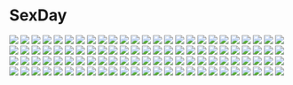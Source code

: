 # SexDay
![](https://konachan.com/jpeg/f113e64a2bf008883160a756fb1f9b34/Konachan.com%20-%20252523%20anthropomorphism%20blush%20choker%20dress%20fang%20gray_hair%20headband%20kantai_collection%20long_hair%20nahaki%20school_uniform%20twintails%20white%20yellow_eyes.jpg)
![](https://konachan.com/image/6cbb79dcf553e6c1252dce239cb71e04/Konachan.com%20-%2021391%20candidate_for_goddess.jpg)
![](https://konachan.com/jpeg/dbf034b5b988e9c2d22ae23e3ee09eb2/Konachan.com%20-%2037715%20bikini%20jiji%20loli%20swimsuit.jpg)
![](https://konachan.com/image/cf42723e1c6affcccb3cd43a53771c80/Konachan.com%20-%2077927%20ass%20bakemonogatari%20jpeg_artifacts%20long_hair%20monogatari_%28series%29%20panties%20purple_eyes%20purple_hair%20taka_tony%20tattoo%20third-party_edit%20underwear%20watermark.jpg)
![](https://konachan.com/image/3034a0fa46065fdb562fbde46e2b9ad3/Konachan.com%20-%2047400%20bed%20blonde_hair%20blush%20breasts%20game_cg%20kurayashiki_tae%20navel%20nipples%20no_bra%20nopan%20open_shirt%20pussy%20spread_legs%20syangrila%20tomose_shunsaku%20uncensored.jpg)
![](https://konachan.com/jpeg/9c5812d1c5ed0ba8e78fc6c0bb1350e6/Konachan.com%20-%2040245%20akino_momiji%20sakura_musubi.jpg)
![](https://konachan.com/image/c432c2f816db89f33e90cad2c6037cce/Konachan.com%20-%20299475%20barefoot%20fate_grand_order%20fate_%28series%29%20hisa09%20instrument%20long_hair%20no_bra%20nopan%20twintails%20yang_guifei_%28fate_grand_order%29.jpg)
![](https://konachan.com/image/fce4e36ef743b83e44172e168d105089/Konachan.com%20-%20186250%20black_hair%20blonde_hair%20bloomers%20chloe_von_einzbern%20dark_skin%20fate_%28series%29%20gym_uniform%20illyasviel_von_einzbern%20loli%20miyu_edelfelt%20nyantype%20scan.jpg)
![](https://konachan.com/image/86083f82c9b96944aa2133358ab34969/Konachan.com%20-%20236735%20jpeg_artifacts%20mclelun%20nobody%20original%20scenic%20shade%20sky%20water%20watermark.jpg)
![](https://konachan.com/image/511f20f7caa04575c116c259f8c5db9c/Konachan.com%20-%2016838%20hiiragi_kagami%20hiiragi_tsukasa%20izumi_konata%20lucky_star%20takara_miyuki.jpg)
![](https://konachan.com/image/c39a359453edcc809544141e3f716e32/Konachan.com%20-%20245324%20sergestid_shrimp_in_tungkang%20tagme_%28artist%29%20tagme_%28character%29.jpg)
![](https://konachan.com/image/303098a7715e6e55ff174ba9ec2d4f65/Konachan.com%20-%20130622%20blue_eyes%20censored%20fellatio%20feng%20game_cg%20hinata_ibuki%20hoshizora_e_kakaru_hashi%20penis%20purple_hair%20short_hair.jpg)
![](https://konachan.com/jpeg/6aa6d667aff1015b0098425ce8c86806/Konachan.com%20-%20219921%202girls%20ichijou_hotaru%20kazumi_%28syoki4230%29%20loli%20miyauchi_renge%20non_non_biyori.jpg)
![](https://konachan.com/image/432e89dc8448f56b07c408035fc491bc/Konachan.com%20-%20173766%20animal%20brown_hair%20building%20cat%20flowers%20nauimusuka%20original%20rose%20scenic%20shade%20short_hair%20tree.jpg)
![](https://konachan.com/jpeg/2d0c7acdadc174771425ed809f513ccf/Konachan.com%20-%20119664%20black_hair%20breasts%20censored%20game_cg%20ino%20nipples%20nude%20penis%20pussy%20sex%20sister_scheme_2%20yanagawa_misaki.jpg)
![](https://konachan.com/jpeg/5f0a825188d9560bbc27940d406dff77/Konachan.com%20-%20235406%20brown_eyes%20brown_hair%20cropped%20long_hair%20sword_art_online%20thighhighs%20wingheart%20yuuki_asuna.jpg)
![](https://konachan.com/image/f82ba3465af27b617266aa74aa1786dd/Konachan.com%20-%20245167%20althea_%28sakiya0000%29%20aqua_eyes%20aqua_hair%20black_hair%20breasts%20flowers%20forest%20grass%20japanese_clothes%20kimono%20long_hair%20male%20night%20original%20red_eyes%20tree.jpg)
![](https://konachan.com/jpeg/acea119ddbb7b2e388ff3d68513d033b/Konachan.com%20-%2058758%20amae_koromo%20blonde_hair%20etopen%20saki.jpg)
![](https://konachan.com/jpeg/5fdade2a6a73cf5518ecffd00948342b/Konachan.com%20-%20233558%20aqua_eyes%20black_hair%20blue_eyes%20breasts%20eyepatch%20game_cg%20gray_hair%20headdress%20kneehighs%20long_hair%20red_eyes%20short_hair%20skirt%20teddy_bear%20twintails.jpg)
![](https://konachan.com/image/671f747ec9388e6c3501a9da23094bfd/Konachan.com%20-%2047429%20reiuji_utsuho%20touhou.jpg)
![](https://konachan.com/image/720d599d02905fb74786dd726d652682/Konachan.com%20-%20121463%20mononobe_no_futo%20touhou%20toyosatomimi_no_miko%20yetworldview_kaze.jpg)
![](https://konachan.com/jpeg/8ddc042db160d83f1472fea760dbddfb/Konachan.com%20-%20286066%20bed%20blonde_hair%20bloomers%20blue_eyes%20blush%20cameltoe%20goback%20gym_uniform%20idolmaster%20idolmaster_million_live%21%20loli%20navel%20shirt_lift%20short_hair%20suou_momoko.jpg)
![](https://konachan.com/jpeg/8d72cfde8b24875b5818d6178c43ef4e/Konachan.com%20-%20141431%20brown_hair%20food%20game_console%20guitar%20hirasawa_yui%20instrument%20k-on%21%20pantyhose%20pizza%20pocky%20school_uniform.jpg)
![](https://konachan.com/jpeg/6f5690b64da07a85da6336df3e611d5e/Konachan.com%20-%20236757%20dark%20landscape%20mclelun%20nobody%20original%20scenic%20silhouette%20sky%20stars.jpg)
![](https://konachan.com/image/b82e37288a30857731107b42e0bd8ada/Konachan.com%20-%2055899%20asu_no_yoichi%20ikaruga_ayame%20ikaruga_ibuki.jpg)
![](https://konachan.com/image/3a423af920beeb111b67835879c43c5f/Konachan.com%20-%2077312%20alice_carroll%20aria%20blue_eyes%20gray_hair%20long_hair%20scenic%20skirt%20thighhighs.jpg)
![](https://konachan.com/jpeg/4c6b41fa22d3901715ba87cb4c71b575/Konachan.com%20-%20185043%20blonde_hair%20blue_eyes%20blush%20breasts%20fingering%20game_cg%20golden_marriage%20hayakawa_harui%20kasugano_yukariko%20navel%20nipples%20panties%20stockings%20underwear.jpg)
![](https://konachan.com/image/2702014ca2615fc52826120506fec403/Konachan.com%20-%2036583%20tagme_%28character%29%20yotsubato%21.jpg)
![](https://konachan.com/image/2131b502a0e8abe4d48372ede5ef5ed7/Konachan.com%20-%20186173%20abo_%28hechouchou%29%20anthropomorphism%20breasts%20brown_eyes%20brown_hair%20cleavage%20headband%20japanese_clothes%20long_hair%20no_bra%20open_shirt%20thighhighs.jpg)
![](https://konachan.com/jpeg/135d3e66cb5e27dbe243ebb5a66ad9f8/Konachan.com%20-%20288488%20bed%20black_hair%20blue_eyes%20blush%20bondage%20breasts%20censored%20chain%20jack_dempa%20navel%20nipples%20nude%20original%20pussy%20spread_legs.jpg)
![](https://konachan.com/image/fd190812b364c7d0fcbffcacd2306431/Konachan.com%20-%20140599%20anmi%20blue_eyes%20blue_hair%20glasses%20pixiv-tan.jpg)
![](https://konachan.com/image/7b60c7028f525d377493149679b69799/Konachan.com%20-%20183775%20amamiya_hibiya%20kagerou_project%20kano_shuuya%20kido_tsubomi%20kisaragi_momo%20kisaragi_shintaro%20kozakura_mary%20male%20sankaku_dotto%20seto_kousuke.jpg)
![](https://konachan.com/jpeg/d7bbd718dab1f4b9bbb347a8c18f7c85/Konachan.com%20-%20292405%20bow%20building%20city%20clouds%20hoodie%20knife%20onineko%20original%20red_eyes%20school_uniform%20short_hair%20skirt%20sky.jpg)
![](https://konachan.com/image/14bee301b7441112e46c01da197ad7ac/Konachan.com%20-%20110792%20mononoke_hime%20san.jpg)
![](https://konachan.com/image/308b4e7567599c24c9a505b47f750b81/Konachan.com%20-%2085909%20blonde_hair%20boots%20dress%20gloves%20green_hair%20kunishige_keiichi%20macross%20macross_frontier%20ranka_lee%20red_eyes%20sheryl_nome.jpg)
![](https://konachan.com/image/d8789509e114593ff7bf280cae4a01d0/Konachan.com%20-%20205445%20akabeisoft3%20armor%20black_hair%20brown_eyes%20gun%20iizuki_tasuku%20lil_coulier%20long_hair%20seikishi_melty_lovers%20skirt%20thighhighs%20weapon.jpg)
![](https://konachan.com/image/32687b4889713151ef3e37e7edb4e473/Konachan.com%20-%20149675%20koyubi%20mayu_%28vocaloid%29%20vocaloid.jpg)
![](https://konachan.com/image/aa99ebd0962cd2f36c27758446cb1489/Konachan.com%20-%20120695%20black_hair%20clear_echoes%20long_hair%20reiuji_utsuho%20touhou%20weapon%20wings.jpg)
![](https://konachan.com/jpeg/e69d0677a29148d958836852fed2dbd1/Konachan.com%20-%20119862%20black_eyes%20black_hair%20blood_alone%20tagme%20takano_masayuki.jpg)
![](https://konachan.com/image/c0f74ba4e7f8269d83b00fbb760a9787/Konachan.com%20-%2023163%20bicolored_eyes%20rozen_maiden%20suiseiseki.jpg)
![](https://konachan.com/jpeg/23f8d7c86d3dd47ab7685c24fed4bb36/Konachan.com%20-%2037865%20erstin_ho%20mai-otome%20nina_wang%20vector.jpg)
![](https://konachan.com/jpeg/f21a2ec30f573fd6fa4d43db5c0fbdcc/Konachan.com%20-%2050059%20hayate_no_gotoku%20katsura_hinagiku.jpg)
![](https://konachan.com/jpeg/076e9db6d1cbfd2c354c9a2eeb4c16a7/Konachan.com%20-%20305425%20bikini%20blonde_hair%20blush%20breasts%20fate_%28series%29%20green_eyes%20izumi_akane%20long_hair%20navel%20panties%20swimsuit%20twintails%20underwear%20waifu2x%20wet%20wristwear.jpg)
![](https://konachan.com/image/9c1c4a8f02f6599e615b02e7a0ac6fc2/Konachan.com%20-%20302766%20cherry_blossoms%20flowers%20long_hair%20original%20school_uniform%20skirt%20suzumi_konbu%20tears.jpg)
![](https://konachan.com/image/287d3525e665249f88ddf7959e23fcbe/Konachan.com%20-%20215728%20bikini%20blush%20cameltoe%20kuroimori99%20long_hair%20navel%20purple_hair%20swimsuit%20tears%20twintails%20vocaloid%20voiceroid%20wet%20yuzuki_yukari.jpg)
![](https://konachan.com/image/8742aa4c17efcef4de3847ae1e4109b0/Konachan.com%20-%2071045%20hatsune_miku%20twintails%20vocaloid.jpg)
![](https://konachan.com/image/e3f727218e8cd30213b104beaa8046d3/Konachan.com%20-%20204032%20anthropomorphism%20barefoot%20gloves%20jpeg_artifacts%20kantai_collection%20padocchi_%28kurokitsune%29%20panties%20popsicle%20prinz_eugen_%28kancolle%29%20underwear%20uniform.jpg)
![](https://konachan.com/image/95c7f8a17628defa1e6b05b0c159226f/Konachan.com%20-%20213238%20aircraft%20brown_eyes%20brown_hair%20cameltoe%20erect_nipples%20long_hair%20original%20panties%20phone%20skirt%20sky%20thighhighs%20throtem%20twintails%20underwear%20upskirt.jpg)
![](https://konachan.com/jpeg/07fb0331f2e4291c6f69087284162367/Konachan.com%20-%20199270%20blue_hair%20bow%20braids%20breasts%20bunnygirl%20cameltoe%20cleavage%20ginshari%20glasses%20group%20gun%20headband%20long_hair%20pantyhose%20pink_hair%20weapon%20white%20wink%20wristwear.jpg)
![](https://konachan.com/jpeg/99fb601b3cb47fc104568f0f721ef208/Konachan.com%20-%20114201%20anna_%28mirai_nostalgia%29%20breasts%20censored%20cum%20fellatio%20game_cg%20mirai_nostalgia%20paizuri%20penis%20purple_eyes%20purple_software.jpg)
![](https://konachan.com/jpeg/746f5218c8eceeacd52bd2a59898f64d/Konachan.com%20-%20213497%20black_hair%20blush%20breasts%20classmate_kamimura_yuuka_wa_kou_itta%20close%20cropped%20gym_uniform%20kamimura_yuuka%20long_hair%20red_eyes%20suppakarn_prakobkij.jpg)
![](https://konachan.com/image/465ac08b3cf0bdbc3f15f2283935e891/Konachan.com%20-%20127976%20ganondorf%20link_%28zelda%29%20princess_zelda%20the_legend_of_zelda.jpg)
![](https://konachan.com/jpeg/c432f312fe305be42f46ca828f8a658c/Konachan.com%20-%20172529%20black_eyes%20black_hair%20breasts%20cleavage%20flowers%20long_hair%20original%20petals%20saeki_sora%20school_uniform.jpg)
![](https://konachan.com/jpeg/069464eb503dfefbf45c52b3fd45263f/Konachan.com%20-%20175254%20bed%20bra%20brown_eyes%20brown_hair%20game_cg%20kushinada_nadeshiko%20long_hair%20miyasu_risa%20open_shirt%20panties%20pantyhose%20underwear%20windmill_%28company%29.jpg)
![](https://konachan.com/jpeg/ab8ce013ce0a4b9501de1b5ecd16c87a/Konachan.com%20-%20187223%20anthropomorphism%20atago_%28kancolle%29%20breasts%20cameltoe%20kantai_collection%20ltt_challenger%20nipples%20panties%20pantyhose%20pussy_juice%20underwear%20white.jpg)
![](https://konachan.com/image/1c5d76bd71d0e11ffad46a6758ea4095/Konachan.com%20-%2011208%20christmas%20green%20nakahara_misaki%20nhk_ni_youkoso%20panties%20underwear.jpg)
![](https://konachan.com/image/97779c358d3972e6df2703b2aa5330c8/Konachan.com%20-%20192312%20aata1007%20blonde_hair%20blue_eyes%20braids%20dress%20flowers%20hat%20long_hair%20petals%20wings.jpg)
![](https://konachan.com/image/08e67fd2ecc900793ad1c100b813fd94/Konachan.com%20-%20213838%20blonde_hair%20e.o.%20fang%20horns%20ibuki_suika%20long_hair%20orange_eyes%20ponytail%20touhou%20wristwear.jpg)
![](https://konachan.com/jpeg/8968b1b1f1d5b2e37d4517e1b398fe78/Konachan.com%20-%20130109%20animal_ears%20barefoot%20blonde_hair%20blue_eyes%20catgirl%20futoshi_haru%20hakase_%28nichijou%29%20long_hair%20nichijou%20sakamoto_%28nichijou%29%20white.jpg)
![](https://konachan.com/image/e2d42ed0be0699fab30d705ba30be564/Konachan.com%20-%20255809%20azure_striker_gunvolt%20breasts%20brown_hair%20green_eyes%20logo%20long_hair%20short_hair%20skirt%20tagme_%28artist%29%20valentine%20wink%20wristwear%20yellow_eyes.jpg)
![](https://konachan.com/image/1fec2e81a07df5fdd1a2114bbe538f43/Konachan.com%20-%20212395%20anus%20ass%20ass_grab%20blush%20censored%20original%20panty_pull%20penis%20ponytail%20pussy%20pussy_juice%20school_uniform%20skirt%20skirt_lift%20socks%20yamaishi108.jpg)
![](https://konachan.com/image/1d6ef957c8e06a489e5f086c40dc3ee3/Konachan.com%20-%2069115%20blue_eyes%20dress%20esther_blanchett%20flowers%20petals%20red_hair%20trinity_blood.jpg)
![](https://konachan.com/image/74723a55291cac879d081537f02061bd/Konachan.com%20-%2020954%20tagme.jpg)
![](https://konachan.com/image/40f884370ca95aaf10ccffe468e40369/Konachan.com%20-%207834%20akamatsu_ken%20maruyama_silvia%20onigawara_mao%20rikujou_bouei-tai_mao-chan%20tsukishima_misora.jpg)
![](https://konachan.com/jpeg/840f8114176e9b3c8a647b0ff90ab8b1/Konachan.com%20-%2025920%20crying%20elfen_lied%20lucy_%28elfen_lied%29%20tears%20vector.jpg)
![](https://konachan.com/jpeg/8fdcc6fd004d6c0f5b10d649ba17de92/Konachan.com%20-%20284572%20akisaka_yamoka%20bed%20black_eyes%20black_hair%20blush%20breasts%20idolmaster%20idolmaster_cinderella_girls%20kobayakawa_sae%20long_hair%20navel%20nude.jpg)
![](https://konachan.com/jpeg/41b9c89f23018929a80579a52cc3d897/Konachan.com%20-%20156968%20houri_miyako%20mukunoki_shiori%20senmu%20wadamori_isuka%20yagiura_nagi%20yume_ka_utsutsu_ka_matryoshka.jpg)
![](https://konachan.com/image/a559c3a66bf703d8fba6c21797acd13e/Konachan.com%20-%20183474%20animal%20bones%20brown_hair%20long_hair%20mazyomazyo%20original%20school_uniform%20skirt%20snake%20torn_clothes%20weapon.jpg)
![](https://konachan.com/image/8d1222e7788934fd8458f7f396d3d116/Konachan.com%20-%20135635%20chikotam%20cropped%20gray_hair%20honey%20kiss_x_demon_lord_x_darjeeling%20long_hair%20lycerisious_h._kirigasaki%20marmalade.jpg)
![](https://konachan.com/jpeg/128a81a1a023655357eb7eae1cd3e819/Konachan.com%20-%20110794%20blue_eyes%20boots%20bow_%28weapon%29%20cape%20dragon%27s_crown%20elf_%28dragon%27s_crown%29%20gloves%20natsume_%28tsu-na%29%20pointed_ears%20thighhighs%20weapon%20white_hair.jpg)
![](https://konachan.com/jpeg/dcf81f99977e30bf8cd62a7b7d7bdf1d/Konachan.com%20-%20286467%202girls%20aki99%20ass%20bed%20blush%20cameltoe%20cropped%20foxgirl%20gray_hair%20loli%20long_hair%20panties%20red_eyes%20senko%20short_hair%20tail%20thighhighs%20topless%20underwear.jpg)
![](https://konachan.com/image/cad1a89d185ee7b234f980cb3e960785/Konachan.com%20-%2045814%20bed%20school_uniform%20tagme%20thighhighs%20yuri.jpg)
![](https://konachan.com/image/deabc84757576b9bc3abbeadb0e85a4b/Konachan.com%20-%2095852%20black_hair%20long_hair%20reiuji_utsuho%20thighhighs%20touhou%20vol.7%20weapon%20wings.jpg)
![](https://konachan.com/image/549e8aebbc3146da556713e4ad978c9f/Konachan.com%20-%2065868%20aisaka_taiga%20takasu_ryuuji%20toradora.jpg)
![](https://konachan.com/jpeg/6f4c916453ce77fb2a5bcecedd751871/Konachan.com%20-%20147925%20barefoot%20bed%20iromeki_overdrive%20konpaku_youmu%20myon%20short_hair%20sleeping%20touhou%20white_hair.jpg)
![](https://konachan.com/jpeg/8bff7059b3a840e21751cf6f730ef96b/Konachan.com%20-%20193213%20fang%20hat%20inubashiri_momiji%20red_eyes%20skirt%20sword%20tail%20touhou%20uu_uu_zan%20weapon%20white_hair%20wolfgirl.jpg)
![](https://konachan.com/jpeg/4bf9a06dd1f37108d3b131162f72b73d/Konachan.com%20-%20119450%20seeu%20vocaloid.jpg)
![](https://konachan.com/image/cc9c7d1a3023e3fa1706c374532aefac/Konachan.com%20-%20106082%20breasts%20brown_eyes%20cleavage%20dress%20freezing%20genessa_roland%20kim_kwang-hyun%20red_hair%20thighhighs.jpg)
![](https://konachan.com/jpeg/c6e702810541a5d7ef0f5cf3470b0df6/Konachan.com%20-%20286051%20barefoot%20bed%20blonde_hair%20blush%20flandre_scarlet%20hachinatsu%20hat%20loli%20red_eyes%20short_hair%20skirt%20skull%20touhou%20vampire%20wings%20wristwear.jpg)
![](https://konachan.com/image/9e863962e6fa1269ba46ad8ace181d11/Konachan.com%20-%2061811%20akiyama_mio%20bikini%20hirasawa_yui%20k-on%21%20kotobuki_tsumugi%20swimsuit%20tainaka_ritsu.jpg)
![](https://konachan.com/image/c00e558413fe927221de02136250d2fa/Konachan.com%20-%20252544%20blush%20bow%20brown_eyes%20brown_hair%20eluthel%20idolmaster%20idolmaster_cinderella_girls%20japanese_clothes%20lolita_fashion%20long_hair%20pantyhose%20yorita_yoshino.jpg)
![](https://konachan.com/jpeg/07bcc703d5f85d6753cf3395411a7fec/Konachan.com%20-%20200236%202girls%20anthropomorphism%20ass%20blonde_hair%20gray_hair%20headband%20kantai_collection%20long_hair%20minaseyu_no%20shimakaze_%28kancolle%29%20skirt%20thighhighs.jpg)
![](https://konachan.com/jpeg/9ec1b71261e7745ade5bb0c34f1a779d/Konachan.com%20-%20193781%20animal%20bird%20boots%20brown_eyes%20brown_hair%20dengeki_moeoh%20dress%20long_hair%20original%20santa_matsuri.jpg)
![](https://konachan.com/image/969866791cfa2d0bdf1367b2535bc9ab/Konachan.com%20-%20139498%20book%20breasts%20hook%20long_hair%20lovely_quest%20nipple_slip%20nipples%20no_bra%20sakura_hanpen%20sakuraba_minaho.jpg)
![](https://konachan.com/jpeg/36386dbae4b4063dff72677312a9579c/Konachan.com%20-%20271881%207010%20autumn%20blush%20breasts%20brown_eyes%20cleavage%20food%20green_eyes%20group%20idolmaster%20long_hair%20necklace%20short_hair%20skirt%20twintails%20waifu2x%20wink%20wristwear.jpg)
![](https://konachan.com/image/b03cbce531a95ec5db659f3d6267300c/Konachan.com%20-%2084613%20book%20dress%20hat%20llowoll%20long_hair%20mage%20magic%20moon%20night%20paper%20patchouli_knowledge%20purple_eyes%20purple_hair%20touhou.jpg)
![](https://konachan.com/jpeg/cc84b05e251794abf8878d4230e4b9bc/Konachan.com%20-%20220569%20animal_ears%20bicolored_eyes%20blush%20breasts%20catgirl%20cleavage%20collar%20keke-san%20long_hair%20original%20red_hair%20shirt%20tail%20third-party_edit.jpg)
![](https://konachan.com/jpeg/3542e31d6255a6d6e00f0f3086f692c2/Konachan.com%20-%20197441%20blush%20bra%20breasts%20censored%20cum%20game_cg%20glasses%20muririn%20navel%20nipples%20penis%20ponytail%20pussy%20sanoba_witch%20sex%20spread_legs%20underwear%20yuzusoft.jpg)
![](https://konachan.com/image/00238f63d96e95c2b092360697caa777/Konachan.com%20-%20208045%20bow%20cirno%20crossover%20fairy%20group%20hakurei_reimu%20hat%20headband%20long_hair%20miko%20popsicle%20rensouhou-chan%20shrine%20thighhighs%20touhou%20wings%20witch%20witch_hat.jpg)
![](https://konachan.com/image/0216877946bca1ecb1cfda10e00ca5aa/Konachan.com%20-%20276677%20anus%20ass%20barefoot%20blonde_hair%20blush%20braids%20dark_skin%20dildo%20fang%20fate_%28series%29%20green_eyes%20long_hair%20mordred%20ponytail%20pussy%20tan_lines%20uncensored.jpg)
![](https://konachan.com/jpeg/32168bf6e32d3a1c6042214c6c3a9ab5/Konachan.com%20-%20125576%202girls%20blonde_hair%20blood%20blue_hair%20chibi%20flandre_scarlet%20haipa_okara%20hat%20nosebleed%20remilia_scarlet%20short_hair%20skirt%20touhou%20upskirt%20vampire%20wings.jpg)
![](https://konachan.com/image/19ae54b086d7405f1251cffad5313d19/Konachan.com%20-%20297272%20gun%20jun_%285455454541%29%20original%20tom_clancy%27s_the_division%20weapon.jpg)
![](https://konachan.com/image/30706b957ca8614012f30bf7dd9797af/Konachan.com%20-%2064808%20letty_whiterock%20paseri%20sky%20touhou.jpg)
![](https://konachan.com/image/c4faf802acd1171577e7f6d4e93cb8d6/Konachan.com%20-%20173216%20barefoot%20horns%20kureta_%28nikogori%29%20original%20short_hair%20staff%20water%20white_hair.jpg)
![](https://konachan.com/jpeg/933af09905f10af7de897f299b6d9cea/Konachan.com%20-%20121228%20blonde_hair%20blue_eyes%20frill%20gakuen_taima%20game_cg%20hijirigaoka_lisa%20koizumi_amane%20night%20stars.jpg)
![](https://konachan.com/image/81f716addf35f0b3ffa47ba360801492/Konachan.com%20-%20289309%20barefoot%20blue_eyes%20blush%20nozomi_ogino%20original%20pink_hair%20short_hair.jpg)
![](https://konachan.com/image/f4b5812e4926564af3de2c412f38c826/Konachan.com%20-%2079974%20green_tear%20touhou%20yakumo_yukari.jpg)
![](https://konachan.com/image/735c51e5476b671cb7ccc82eb3c08f0f/Konachan.com%20-%20103285%20blonde_hair%20hitomi_kazuya%20original%20scarf%20tree.jpg)
![](https://konachan.com/jpeg/644afa913146dfc4f6548b694aed4d4c/Konachan.com%20-%20100434%20400%20amishiro_anna%20close%20game_cg%20kanojo_to_kanojo_to_watashi_no_nanabi%20lilies_project.jpg)
![](https://konachan.com/jpeg/7131ec737e77ed87c0055fa289be12e0/Konachan.com%20-%2072030%20animal_ears%20blonde_hair%20breasts%20brown_eyes%20cleavage%20clouds%20drink%20foxgirl%20gurageida%20moon%20sake%20short_hair%20sky%20stars%20tail%20touhou%20yakumo_ran.jpg)
